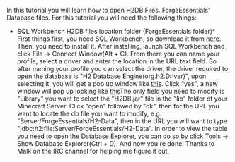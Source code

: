 In this tutorial you will learn how to open H2DB Files. ForgeEssentials' Database files.
For this tutorial you will need the following things:
* SQL Workbench
H2DB files location folder (ForgeEssentials folder)* 
First things first, you need SQL Workbench, so download it from [here](http://bit.ly/9PML5I). Then, you need to install it.
After installing, launch SQL Workbench and click File -> Connect Window(Alt + C). From there you can name your profile, select a driver and enter the location in the URL text field.
So after naming your profile you can select the driver, the driver required to open the database is "H2 Database Engine(org.h2.Driver)", upon selecting it, you will get a pop up window like [this](http://prntscr.com/ozyv8). Click "yes", a new window will pop up looking like [this](http://prntscr.com/p07w4)The only field you need to modify is "Library" you want to select the "H2DB.jar" file in the "lib" folder of your Minecraft Server. Click "open" followed by "ok", then for the URL you want to locate the db file you want to modify, e.g. "Server/ForgeEssentials/H2-Data", then in the URL you will want to type "jdbc:h2:file:Server/ForgeEssentials/H2-Data". In order to view the table you need to open the Database Explorer, you can do so by click Tools -> Show Database Explorer(Ctrl + D). And now you're done!
Thanks to Malk on the IRC channel for helping me figure it out.